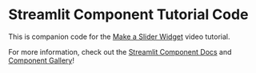 # Streamlit Component Tutorial Code

This is companion code for the [Make a Slider Widget](https://www.youtube.com/watch?v=QjccJl_7Jco) video tutorial.

For more information, check out the [Streamlit Component Docs](https://docs.streamlit.io/en/stable/streamlit_components.html) and [Component Gallery](https://www.streamlit.io/components)! 